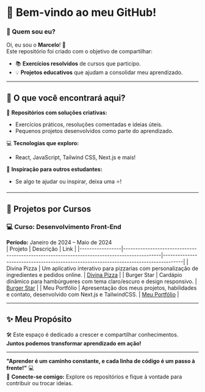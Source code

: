 # 👋 Bem-vindo ao meu GitHub!  

### 🌟 Quem sou eu?  
Oi, eu sou o **Marcelo**! 🚀  
Este repositório foi criado com o objetivo de compartilhar:  
- 📚 **Exercícios resolvidos** de cursos que participo.  
- 💡 **Projetos educativos** que ajudam a consolidar meu aprendizado.  

---

## 🐾 O que você encontrará aqui?  
📂 **Repositórios com soluções criativas:**  
- Exercícios práticos, resoluções comentadas e ideias úteis.  
- Pequenos projetos desenvolvidos como parte do aprendizado.  

💻 **Tecnologias que exploro:**  
- React, JavaScript, Tailwind CSS, Next.js e mais!  

🌟 **Inspiração para outros estudantes:**  
- Se algo te ajudar ou inspirar, deixa uma ⭐!  

---

## 🚀 Projetos por Cursos  

### 💻 Curso: Desenvolvimento Front-End  
**Período:** Janeiro de 2024 – Maio de 2024  
| Projeto         | Descrição                                                                                   | Link                                                                                 |
|-----------------|---------------------------------------------------------------------------------------------|--------------------------------------------------------------------------------------|
| Divina Pizza    | Um aplicativo interativo para pizzarias com personalização de ingredientes e pedidos online. | [Divina Pizza](https://github.com/marcelofdsantos/divina-pizza)                      |
| Burger Star     | Cardápio dinâmico para hambúrgueres com tema claro/escuro e design responsivo.               | [Burger Star](https://github.com/marcelofdsantos/burger-star)                        |
| Meu Portfólio   | Apresentação dos meus projetos, habilidades e contato, desenvolvido com Next.js e TailwindCSS. | [Meu Portfólio](https://github.com/marcelofdsantos/meu-portfolio)                    |

---


## ✨ Meu Propósito  
🛠️ Este espaço é dedicado a crescer e compartilhar conhecimentos.  
**Juntos podemos transformar aprendizado em ação!**  

---

**"Aprender é um caminho constante, e cada linha de código é um passo à frente!"** 💻  
🔗 **Conecte-se comigo:** Explore os repositórios e fique à vontade para contribuir ou trocar ideias.  
